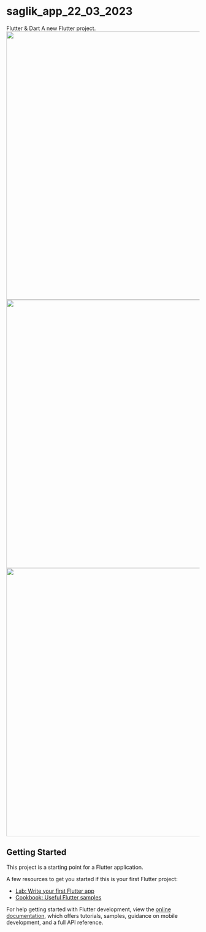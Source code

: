 # saglik_app_22_03_2023
Flutter & Dart
A new Flutter project.
<img src="https://user-images.githubusercontent.com/95686166/227045499-69d59422-8471-481f-ba99-779e2b7ead68.png" with="350" height="700">
<img src="https://user-images.githubusercontent.com/95686166/227045509-498d88ed-ee1e-4a0e-a2ec-be6a85b1e2ea.png" with="350" height="700">
<img src="https://user-images.githubusercontent.com/95686166/227045516-97a6b514-01e3-4b81-9536-8f7a68ad46ae.png" with="350" height="700">

## Getting Started

This project is a starting point for a Flutter application.

A few resources to get you started if this is your first Flutter project:

- [Lab: Write your first Flutter app](https://docs.flutter.dev/get-started/codelab)
- [Cookbook: Useful Flutter samples](https://docs.flutter.dev/cookbook)

For help getting started with Flutter development, view the
[online documentation](https://docs.flutter.dev/), which offers tutorials,
samples, guidance on mobile development, and a full API reference.

